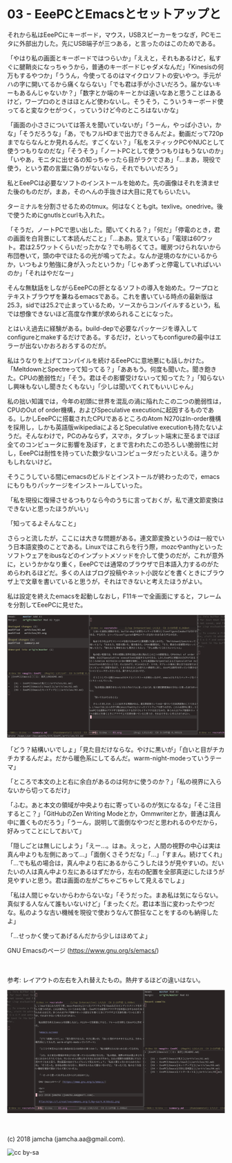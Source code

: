 

# 03 - EeePCとEmacsとセットアップと

それから私はEeePCにキーボード，マウス，USBスピーカーをつなぎ，PCモニタに外部出力した。先にUSB端子が三つある，と言ったのはこのためである。  

「やはり私の画面とキーボードではつらいか」「ええと，それもあるけど，私すぐに腱鞘炎になっちゃうから，普通のキーボードじゃダメなんだ」「Kinesisの何万もするやつか」「ううん，今使ってるのはマイクロソフトの安いやつ。手元がハの字に開いてるから痛くならない」「でも君は手が小さいだろう。届かないキーもあるんじゃないか？」「数字とか端のキーとかは遠いなあと思うことはあるけど，ワープロのときはほとんど使わないし。そうそう，こういうキーボード使ってると変なクセがつく，っていうけど今のところはないかな」  

「画面の小ささについては答えを聞いていないが」「うーん，やっぱ小さい，かな」「そうだろうな」「あ，でもフルHDまで出力できるんだよ。動画だって720pまでならなんとか見れるんだ。すごくない？」「私をスティックPCやNUCとして使うつもりなのだな」「そうそう」「ノートPCとして使うつもりはもうないのか」「いやあ，モニタに出せるの知っちゃったら目がラクでさあ」「…まあ，現役で使う，という君の言葉に偽りがないなら，それでもいいだろう」  

私とEeePCは必要なソフトのインストールを始めた。先の画像はそれを済ませた後のものだが，まあ，そのへんの手抜きは大目に見てもらいたい。  

ターミナルを分割させるためのtmux。何はなくともgit。texlive。onedrive。後で使うためにgnutlsとcurlも入れた。  

「そうだ，ノートPCで思い出した。聞いてくれる？」「何だ」「停電のとき，君の画面を白背景にして本読んだこと」「…ああ。覚えている」「電球は60ワット。君は2.5ワットくらいだったかな？でも明るくてさ。暖房つけられないから布団巻いて，頭の中でほたるの光が鳴ってたよ。なんか逆境のなかにいるからか，いつもより勉強に身が入ったというか」「じゃあずっと停電していればいいのか」「それはやだなー」  

そんな無駄話をしながらEeePCの肝となるソフトの導入を始めた。ワープロとテキストブラウザを兼ねるemacsである。これを書いている時点の最新版は25.3，sidでは25.2で止まっているため，ソースからコンパイルするという，私では想像できないほど高度な作業が求められることになった。  

とはいえ過去に経験がある。build-depで必要なパッケージを導入してconfigureとmakeするだけである。するだけ，といってもconfigureの最中はエラーが出ないかおろおろするのだが。  

私はうなりを上げてコンパイルを続けるEeePCに意地悪にも話しかけた。「MeltdownとSpectreって知ってる？」「ああもう。何度も聞いた。聞き飽きた。CPUの脆弱性だ」「そう。君はその影響受けないって知ってた？」「知らないし興味もないし聞きたくもない」「少しは聞いてくれてもいいじゃん」  

私の拙い知識では，今年の初頭に世界を混乱の渦に陥れたこの二つの脆弱性は，CPUのOut of order機構，およびSpeculative executionに起因するものである。しかしEeePCに搭載されたCPUであるところのAtom N270はIn-order機構を採用し，しかも英語版wikipediaによるとSpeculative executionも持たないようだ。そんなわけで，PCのみならず，スマホ，タブレット端末に至るまでほぼ全てのコンピュータに影響を及ぼす，とまで言われたこの恐ろしい脆弱性に対し，EeePCは耐性を持っていた数少ないコンピュータだったといえる。違うかもしれないけど。  

そうこうしている間にemacsのビルドとインストールが終わったので，emacsにもりもりパッケージをインストールしていった。  

「私を現役に復帰させるつもりなら今のうちに言っておくが，私で連文節変換はできないと思ったほうがいい」  

「知ってるよそんなこと」  

さらっと流したが，ここには大きな問題がある。連文節変換というのは一般でいう日本語変換のことである。Linuxではこれらを行う際，mozcやanthyといったソフトウェアをibusなどのインプットメソッドを介して使うのだが，これが意外に，というかかなり重く，EeePCでは通常のブラウザで日本語入力するのがためらわれるほどだ。多くの人はブログ投稿やネット小説などを書くときにブラウザ上で文章を書いていると思うが，それはできないと考えたほうがよい。  

私は設定を終えたemacsを起動しなおし，F11キーで全画面にすると，フレームを分割してEeePCに見せた。  

![emacs-screen](./gitbook/images/02.png)  

「どう？結構いいでしょ」「見た目だけならな。やけに黒いが」「白いと目がチカチカするんだよ。だから暖色系にしてるんだ。warm-night-modeっていうテーマ」  

「ところで本文の上と右に余白があるのは何かに使うのか？」「私の視界に入らないから切ってるだけ」  

「ふむ。あと本文の領域が中央より右に寄っているのが気になるな」「そこ注目するとこ？」「GitHubのZen Writing Modeとか，Ommwriterとか，普通は真ん中に置くものだろう」「うーん，説明して面倒なやつだと思われるのやだから，好みってことにしておいて」  

「隠しごとは無しにしよう」「えー…。はぁ。えっと，人間の視野の中心は実は真ん中よりも左側にあって…」「面倒くさそうだな」「…」「すまん。続けてくれ」「…でも私の場合は，真ん中より右にあるからこうしたほうが見やすいの。だいたいの人は真ん中より左にあるはずだから，左右の配置を全部真逆にしたほうが見やすいと思う。君は画面の左がごちゃごちゃして見えるでしょ」  

「私は人間じゃないからわからないな」「そうだった。まあ私は気にならない。真似する人なんて誰もいないけど」「まったくだ。君は本当に変わったやつだな。私のような古い機械を現役で使おうなんて酔狂なことをするのも納得したよ」  

「…せっかく使ってあげるんだから少しはほめてよ」  

GNU Emacsのページ (<https://www.gnu.org/s/emacs/>)  

<br>  
<br>  
参考: レイアウトの左右を入れ替えたもの。熱弁するほどの違いはない。  

![screen-inverted](./gitbook/images/02b.png)  

<br>  
<br>  
(c) 2018 jamcha (jamcha.aa@gmail.com).  

![cc by-sa](http://i.creativecommons.org/l/by-sa/4.0/88x31.png)  

